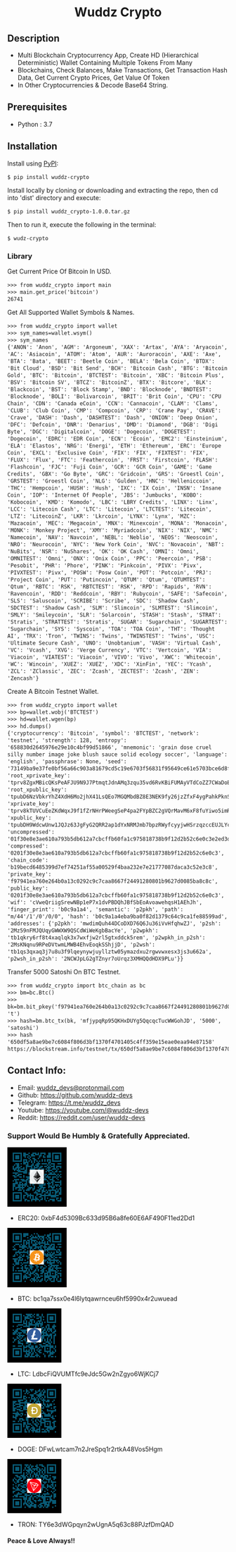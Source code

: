 <h1 align="center">Wuddz Crypto</h1>

## Description
 - Multi Blockchain Cryptocurrency App, Create HD (Hierarchical Deterministic) Wallet Containing Multiple Tokens From Many     
 - Blockchains, Check Balances, Make Transactions, Get Transaction Hash Data, Get Current Crypto Prices, Get Value Of Token
 - In Other Cryptocurrencies & Decode Base64 String.

## Prerequisites
 - Python : 3.7

## Installation
Install using [PyPI](https://pypi.org/project/wuddz-crypto):
```
$ pip install wuddz-crypto
```
Install locally by cloning or downloading and extracting the repo, then cd into 'dist' directory and execute:
```
$ pip install wuddz_crypto-1.0.0.tar.gz
```
Then to run it, execute the following in the terminal:
```
$ wudz-crypto
```

### Library
Get Current Price Of Bitcoin In USD.
```
>>> from wuddz_crypto import main
>>> main.get_price('bitcoin')
26741
```
Get All Supported Wallet Symbols & Names.
```
>>> from wuddz_crypto import wallet
>>> sym_names=wallet.wsym()
>>> sym_names
{'ANON': 'Anon', 'AGM': 'Argoneum', 'XAX': 'Artax', 'AYA': 'Aryacoin', 'AC': 'Asiacoin', 'ATOM': 'Atom', 'AUR': 'Auroracoin', 'AXE': 'Axe', 'BTA': 'Bata', 'BEET': 'Beetle Coin', 'BELA': 'Bela Coin', 'BTDX': 'Bit Cloud', 'BSD': 'Bit Send', 'BCH': 'Bitcoin Cash', 'BTG': 'Bitcoin Gold', 'BTC': 'Bitcoin', 'BTCTEST': 'Bitcoin', 'XBC': 'Bitcoin Plus', 'BSV': 'Bitcoin SV', 'BTCZ': 'BitcoinZ', 'BTX': 'Bitcore', 'BLK': 'Blackcoin', 'BST': 'Block Stamp', 'BND': 'Blocknode', 'BNDTEST': 'Blocknode', 'BOLI': 'Bolivarcoin', 'BRIT': 'Brit Coin', 'CPU': 'CPU Chain', 'CDN': 'Canada eCoin', 'CCN': 'Cannacoin', 'CLAM': 'Clams', 'CLUB': 'Club Coin', 'CMP': 'Compcoin', 'CRP': 'Crane Pay', 'CRAVE': 'Crave', 'DASH': 'Dash', 'DASHTEST': 'Dash', 'ONION': 'Deep Onion', 'DFC': 'Defcoin', 'DNR': 'Denarius', 'DMD': 'Diamond', 'DGB': 'Digi Byte', 'DGC': 'Digitalcoin', 'DOGE': 'Dogecoin', 'DOGETEST': 'Dogecoin', 'EDRC': 'EDR Coin', 'ECN': 'Ecoin', 'EMC2': 'Einsteinium', 'ELA': 'Elastos', 'NRG': 'Energi', 'ETH': 'Ethereum', 'ERC': 'Europe Coin', 'EXCL': 'Exclusive Coin', 'FIX': 'FIX', 'FIXTEST': 'FIX', 'FLUX': 'Flux', 'FTC': 'Feathercoin', 'FRST': 'Firstcoin', 'FLASH': 'Flashcoin', 'FJC': 'Fuji Coin', 'GCR': 'GCR Coin', 'GAME': 'Game Credits', 'GBX': 'Go Byte', 'GRC': 'Gridcoin', 'GRS': 'Groestl Coin', 'GRSTEST': 'Groestl Coin', 'NLG': 'Gulden', 'HNC': 'Helleniccoin', 'THC': 'Hempcoin', 'HUSH': 'Hush', 'IXC': 'IX Coin', 'INSN': 'Insane Coin', 'IOP': 'Internet Of People', 'JBS': 'Jumbucks', 'KOBO': 'Kobocoin', 'KMD': 'Komodo', 'LBC': 'LBRY Credits', 'LINX': 'Linx', 'LCC': 'Litecoin Cash', 'LTC': 'Litecoin', 'LTCTEST': 'Litecoin', 'LTZ': 'LitecoinZ', 'LKR': 'Lkrcoin', 'LYNX': 'Lynx', 'MZC': 'Mazacoin', 'MEC': 'Megacoin', 'MNX': 'Minexcoin', 'MONA': 'Monacoin', 'MONK': 'Monkey Project', 'XMY': 'Myriadcoin', 'NIX': 'NIX', 'NMC': 'Namecoin', 'NAV': 'Navcoin', 'NEBL': 'Neblio', 'NEOS': 'Neoscoin', 'NRO': 'Neurocoin', 'NYC': 'New York Coin', 'NVC': 'Novacoin', 'NBT': 'NuBits', 'NSR': 'NuShares', 'OK': 'OK Cash', 'OMNI': 'Omni', 'OMNITEST': 'Omni', 'ONX': 'Onix Coin', 'PPC': 'Peercoin', 'PSB': 'Pesobit', 'PHR': 'Phore', 'PINK': 'Pinkcoin', 'PIVX': 'Pivx', 'PIVXTEST': 'Pivx', 'POSW': 'Posw Coin', 'POT': 'Potcoin', 'PRJ': 'Project Coin', 'PUT': 'Putincoin', 'QTUM': 'Qtum', 'QTUMTEST': 'Qtum', 'RBTC': 'RSK', 'RBTCTEST': 'RSK', 'RPD': 'Rapids', 'RVN': 'Ravencoin', 'RDD': 'Reddcoin', 'RBY': 'Rubycoin', 'SAFE': 'Safecoin', 'SLS': 'Saluscoin', 'SCRIBE': 'Scribe', 'SDC': 'Shadow Cash', 'SDCTEST': 'Shadow Cash', 'SLM': 'Slimcoin', 'SLMTEST': 'Slimcoin', 'SMLY': 'Smileycoin', 'SLR': 'Solarcoin', 'STASH': 'Stash', 'STRAT': 'Stratis', 'STRATTEST': 'Stratis', 'SUGAR': 'Sugarchain', 'SUGARTEST': 'Sugarchain', 'SYS': 'Syscoin', 'TOA': 'TOA Coin', 'THT': 'Thought AI', 'TRX': 'Tron', 'TWINS': 'Twins', 'TWINSTEST': 'Twins', 'USC': 'Ultimate Secure Cash', 'UNO': 'Unobtanium', 'VASH': 'Virtual Cash', 'VC': 'Vcash', 'XVG': 'Verge Currency', 'VTC': 'Vertcoin', 'VIA': 'Viacoin', 'VIATEST': 'Viacoin', 'VIVO': 'Vivo', 'XWC': 'Whitecoin', 'WC': 'Wincoin', 'XUEZ': 'XUEZ', 'XDC': 'XinFin', 'YEC': 'Ycash', 'ZCL': 'ZClassic', 'ZEC': 'Zcash', 'ZECTEST': 'Zcash', 'ZEN': 'Zencash'}
```
Create A Bitcoin Testnet Wallet.
```
>>> from wuddz_crypto import wallet
>>> bp=wallet.wobj('BTCTEST')
>>> hd=wallet.wgen(bp)
>>> hd.dumps()
{'cryptocurrency': 'Bitcoin', 'symbol': 'BTCTEST', 'network': 'testnet', 'strength': 128, 'entropy': '658830d2645976e29e10c4bf99d51866', 'mnemonic': 'grain dose cruel silly number image joke blush sauce solid ecology soccer', 'language': 'english', 'passphrase': None, 'seed': '73149ba9e37fe0bf56a66c903a81679cd5c19e6703f56831f95649ce61e5703bce6d8fb20951977186464ed82e2a55423ec040b1ea61764c48e702e9049a44a5', 'root_xprivate_key': 'tprv8ZgxMBicQKsPeAFJU9N9J7PtmqtJdnAMq3zqu35vd6RvKBiFUMAyVTdCoZZ7CWaDoBWyUiADa45YH8hVNxpKobziUSHceKhazDhdARKd1oj', 'root_xpublic_key': 'tpubD6NzVbkrYhZ4XdH6Mo2jhX41LsQEo7MGQMbdBZ8E3NEK9fy26jzZfxF4ygPahkPknSfycugb5z6wHQZEXRu6qfh8evf3KugtgMBWqu5SUnj', 'xprivate_key': 'tprv8kTUVCuEeZKdWqxJ9f1fZrNHrPWeegSeP4pa2FYpBZC2gVQrMavM6xF8fuYiwo5imRe8jFjoMEMNd4ND2qZTC2EUCDbweZBN3JB2HJyYzix', 'xpublic_key': 'tpubDH9WdcwUnw1JQJz63JgFyG2QRR2ap1dYxNRMJmb7bpzRWyfcyyjwHSrzqzccEUJLYcA43CuVDDehMkAknqayWeKcsduoQ3b48KLaBhVKXiK', 'uncompressed': '01f30e8e3ae610a793b5db612a7cbcffb60fa1c975818738b9f12d2b52c6e0c3e2ed3d037dc80f7d22b85ded7bf1e0e067f84f8d67f6ab335c34852fdfe030ca', 'compressed': '0201f30e8e3ae610a793b5db612a7cbcffb60fa1c975818738b9f12d2b52c6e0c3', 'chain_code': 'b19becd6485399d7ef74251af55a00529f4baa232e7e21777087daca3c52e3c8', 'private_key': 'f97941ea760e264b0a13c0292c9c7caa8667f24491280801b9627d0085ba8c8c', 'public_key': '0201f30e8e3ae610a793b5db612a7cbcffb60fa1c975818738b9f12d2b52c6e0c3', 'wif': 'cVweQriigSrewNBp1eP7x1dvPBDQhJBfSbEoAvoawehqsH1AEhJh', 'finger_print': 'b0c9a1a4', 'semantic': 'p2pkh', 'path': "m/44'/1'/0'/0/0", 'hash': 'b0c9a1a4eba9ba0f82d1379c64c9ca1fe88599ad', 'addresses': {'p2pkh': 'mwdimQuh44DCoDXD76Q6Ju36iVvHfqhwZJ', 'p2sh': '2Mz59nFMJQUqyGWWXW9QSCdWiWeKgbBacYe', 'p2wpkh': 'tb1qkry6rf8t4xaqlqk3x7wxfjw2rl5gtxddck5rem', 'p2wpkh_in_p2sh': '2MsKNqnu9RPeDVtwmLMWB4EhvEoqkSShjjD', 'p2wsh': 'tb1qs3qxaq3j7u8u3f9lqeynywjuyllztw05ymazdxu2rgwvwxesx3js3u662a', 'p2wsh_in_p2sh': '2NCWJpLG2gTZnyr7oUrqz3XMHQQdHDX9PLu'}}
```
Transfer 5000 Satoshi On BTC Testnet.
```
>>> from wuddz_crypto import btc_chain as bc
>>> bm=bc.Btc()
>>> bk=bm.bit_pkey('f97941ea760e264b0a13c0292c9c7caa8667f24491280801b9627d0085ba8c8c', 't')
>>> hash=bm.btc_tx(bk, 'mfjypqRp95QKHxDUYg5QqcqcTucWWGohJD', '5000', 'satoshi')
>>> hash
'650df5a8ae9be7c6084f806d3bf1370f4701405c4ff359e15eae0eaa94e87158'
https://blockstream.info/testnet/tx/650df5a8ae9be7c6084f806d3bf1370f4701405c4ff359e15eae0eaa94e87158
```

## Contact Info:
 - Email:     wuddz_devs@protonmail.com                                                              
 - Github:    https://github.com/wuddz-devs                                                          
 - Telegram:  https://t.me/wuddz_devs
 - Youtube:   https://youtube.com/@wuddz-devs
 - Reddit:    https://reddit.com/user/wuddz-devs

### Support Would Be Humbly & Gratefully Appreciated.
 
![Alt Text](https://raw.githubusercontent.com/wuddz-devs/wuddz-devs/main/assets/eth.png)
 - ERC20:    0xbF4d5309Bc633d95B6a8fe60E6AF490F11ed2Dd1

![Alt Text](https://raw.githubusercontent.com/wuddz-devs/wuddz-devs/main/assets/btc.png)
 - BTC:    bc1qa7ssx0e4l6lytqawrnceu6hf5990x4r2uwuead

![Alt Text](https://raw.githubusercontent.com/wuddz-devs/wuddz-devs/main/assets/ltc.png)
 - LTC:      LdbcFiQVUMTfc9eJdc5Gw2nZgyo6WjKCj7

![Alt Text](https://raw.githubusercontent.com/wuddz-devs/wuddz-devs/main/assets/doge.png)
 - DOGE:     DFwLwtcam7n2JreSpq1r2rtkA48Vos5Hgm

![Alt Text](https://raw.githubusercontent.com/wuddz-devs/wuddz-devs/main/assets/tron.png)
 - TRON:     TY6e3dWGpqyn2wUgnA5q63c88PJzfDmQAD


#### Peace & Love Always!!
